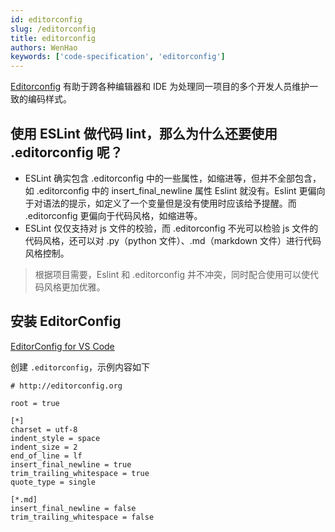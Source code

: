 ```yaml
---
id: editorconfig
slug: /editorconfig
title: editorconfig
authors: WenHao
keywords: ['code-specification', 'editorconfig']
---
```


[Editorconfig](https://editorconfig.org/) 有助于跨各种编辑器和 IDE 为处理同一项目的多个开发人员维护一致的编码样式。

## 使用 ESLint 做代码 lint，那么为什么还要使用 .editorconfig 呢？

- ESLint 确实包含 .editorconfig 中的一些属性，如缩进等，但并不全部包含，如 .editorconfig 中的 insert_final_newline 属性 Eslint 就没有。Eslint 更偏向于对语法的提示，如定义了一个变量但是没有使用时应该给予提醒。而 .editorconfig 更偏向于代码风格，如缩进等。
- ESLint 仅仅支持对 js 文件的校验，而 .editorconfig 不光可以检验 js 文件的代码风格，还可以对 .py（python 文件）、.md（markdown 文件）进行代码风格控制。

> 根据项目需要，Eslint 和 .editorconfig 并不冲突，同时配合使用可以使代码风格更加优雅。

## 安装 EditorConfig

[EditorConfig for VS Code](https://marketplace.visualstudio.com/items?itemName=EditorConfig.EditorConfig)

创建 `.editorconfig`，示例内容如下

```editorconfig title='.editorconfig'
# http://editorconfig.org

root = true

[*]
charset = utf-8
indent_style = space
indent_size = 2
end_of_line = lf
insert_final_newline = true
trim_trailing_whitespace = true
quote_type = single

[*.md]
insert_final_newline = false
trim_trailing_whitespace = false
```